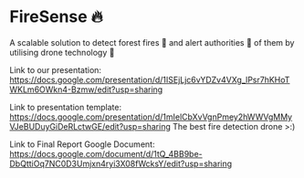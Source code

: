 # FireSense 🔥

A scalable solution to detect forest fires 🌳 and alert authorities 🚒 of them by utilising drone technology 🤖

Link to our presentation: https://docs.google.com/presentation/d/1ISEjLjc6vYDZv4VXg_lPsr7hKHoTWKLm6OWkn4-Bzmw/edit?usp=sharing

Link to presentation template: https://docs.google.com/presentation/d/1mIelCbXvVgnPmey2hWWVgMMyVJeBUDuyGiDeRLctwGE/edit?usp=sharing
The best fire detection drone >:)

Link to Final Report Google Document: https://docs.google.com/document/d/1tQ_4BB9be-DbQttiOq7NC0D3Umjxn4ryi3X08fWcksY/edit?usp=sharing
